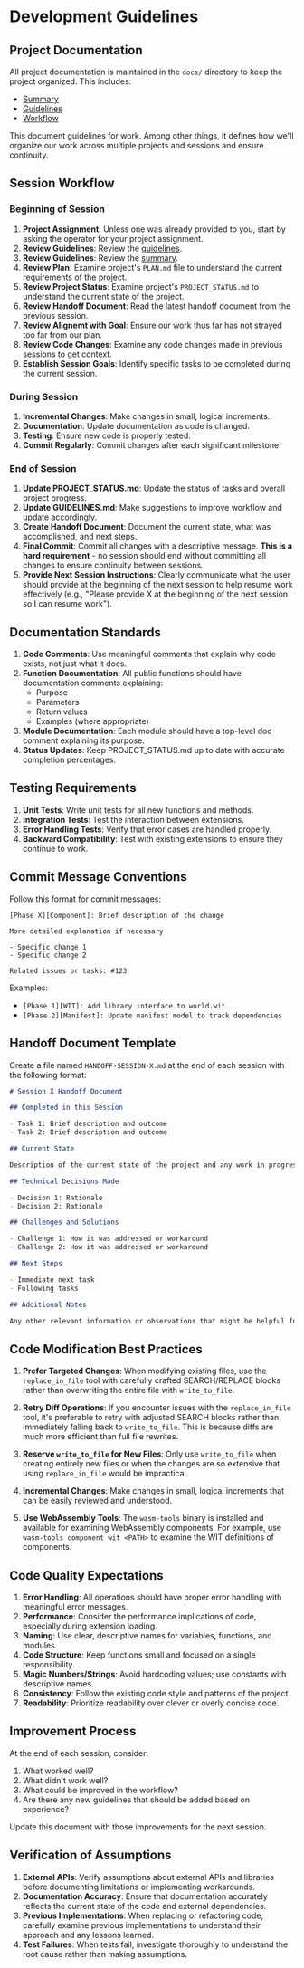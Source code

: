 # Development Guidelines

## Project Documentation

All project documentation is maintained in the `docs/` directory to keep the project organized. This includes:

- [Summary](SUMMARY.md)
- [Guidelines](GUIDELINES.md)
- [Workflow](WORKFLOW.md)

This document guidelines for work. Among other things, it defines how we'll organize our work across multiple projects and sessions and ensure continuity.

## Session Workflow

### Beginning of Session

1. **Project Assignment**: Unless one was already provided to you, start by asking the operator for your project assignment.
1. **Review Guidelines**: Review the [guidelines](GUIDELINES.md).
1. **Review Guidelines**: Review the [summary](SUMMARY.md).
1. **Review Plan**: Examine project's `PLAN.md` file to understand the current requirements of the project.
1. **Review Project Status**: Examine project's `PROJECT_STATUS.md` to understand the current state of the project.
1. **Review Handoff Document**: Read the latest handoff document from the previous session.
1. **Review Alignemt with Goal**: Ensure our work thus far has not strayed too far from our plan.
1. **Review Code Changes**: Examine any code changes made in previous sessions to get context.
1. **Establish Session Goals**: Identify specific tasks to be completed during the current session.

### During Session

1. **Incremental Changes**: Make changes in small, logical increments.
2. **Documentation**: Update documentation as code is changed.
3. **Testing**: Ensure new code is properly tested.
4. **Commit Regularly**: Commit changes after each significant milestone.

### End of Session

1. **Update PROJECT_STATUS.md**: Update the status of tasks and overall project progress.
2. **Update GUIDELINES.md**: Make suggestions to improve workflow and update accordingly.
3. **Create Handoff Document**: Document the current state, what was accomplished, and next steps.
4. **Final Commit**: Commit all changes with a descriptive message. **This is a hard requirement** - no session should end without committing all changes to ensure continuity between sessions.
5. **Provide Next Session Instructions**: Clearly communicate what the user should provide at the beginning of the next session to help resume work effectively (e.g., "Please provide X at the beginning of the next session so I can resume work").

## Documentation Standards

1. **Code Comments**: Use meaningful comments that explain why code exists, not just what it does.
2. **Function Documentation**: All public functions should have documentation comments explaining:
   - Purpose
   - Parameters
   - Return values
   - Examples (where appropriate)
3. **Module Documentation**: Each module should have a top-level doc comment explaining its purpose.
4. **Status Updates**: Keep PROJECT_STATUS.md up to date with accurate completion percentages.

## Testing Requirements

1. **Unit Tests**: Write unit tests for all new functions and methods.
2. **Integration Tests**: Test the interaction between extensions.
3. **Error Handling Tests**: Verify that error cases are handled properly.
4. **Backward Compatibility**: Test with existing extensions to ensure they continue to work.

## Commit Message Conventions

Follow this format for commit messages:

```
[Phase X][Component]: Brief description of the change

More detailed explanation if necessary

- Specific change 1
- Specific change 2

Related issues or tasks: #123
```

Examples:

- `[Phase 1][WIT]: Add library interface to world.wit`
- `[Phase 2][Manifest]: Update manifest model to track dependencies`

## Handoff Document Template

Create a file named `HANDOFF-SESSION-X.md` at the end of each session with the following format:

```markdown
# Session X Handoff Document

## Completed in this Session

- Task 1: Brief description and outcome
- Task 2: Brief description and outcome

## Current State

Description of the current state of the project and any work in progress.

## Technical Decisions Made

- Decision 1: Rationale
- Decision 2: Rationale

## Challenges and Solutions

- Challenge 1: How it was addressed or workaround
- Challenge 2: How it was addressed or workaround

## Next Steps

- Immediate next task
- Following tasks

## Additional Notes

Any other relevant information or observations that might be helpful for the next session.
```

## Code Modification Best Practices

1. **Prefer Targeted Changes**: When modifying existing files, use the `replace_in_file` tool with carefully crafted SEARCH/REPLACE blocks rather than overwriting the entire file with `write_to_file`.

2. **Retry Diff Operations**: If you encounter issues with the `replace_in_file` tool, it's preferable to retry with adjusted SEARCH blocks rather than immediately falling back to `write_to_file`. This is because diffs are much more efficient than full file rewrites.

3. **Reserve `write_to_file` for New Files**: Only use `write_to_file` when creating entirely new files or when the changes are so extensive that using `replace_in_file` would be impractical.

4. **Incremental Changes**: Make changes in small, logical increments that can be easily reviewed and understood.

5. **Use WebAssembly Tools**: The `wasm-tools` binary is installed and available for examining WebAssembly components. For example, use `wasm-tools component wit <PATH>` to examine the WIT definitions of components.

## Code Quality Expectations

1. **Error Handling**: All operations should have proper error handling with meaningful error messages.
2. **Performance**: Consider the performance implications of code, especially during extension loading.
3. **Naming**: Use clear, descriptive names for variables, functions, and modules.
4. **Code Structure**: Keep functions small and focused on a single responsibility.
5. **Magic Numbers/Strings**: Avoid hardcoding values; use constants with descriptive names.
6. **Consistency**: Follow the existing code style and patterns of the project.
7. **Readability**: Prioritize readability over clever or overly concise code.

## Improvement Process

At the end of each session, consider:

1. What worked well?
2. What didn't work well?
3. What could be improved in the workflow?
4. Are there any new guidelines that should be added based on experience?

Update this document with those improvements for the next session.

## Verification of Assumptions

1. **External APIs**: Verify assumptions about external APIs and libraries before documenting limitations or implementing workarounds.
2. **Documentation Accuracy**: Ensure that documentation accurately reflects the current state of the code and external dependencies.
3. **Previous Implementations**: When replacing or refactoring code, carefully examine previous implementations to understand their approach and any lessons learned.
4. **Test Failures**: When tests fail, investigate thoroughly to understand the root cause rather than making assumptions.
